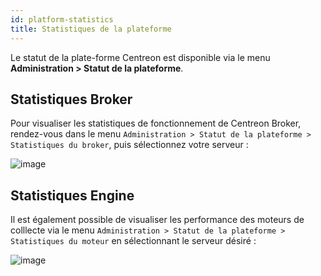```yaml
---
id: platform-statistics
title: Statistiques de la plateforme
---
```


Le statut de la plate-forme Centreon est disponible via le menu **Administration > Statut de la plateforme**.

## Statistiques Broker

Pour visualiser les statistiques de fonctionnement de Centreon Broker,
rendez-vous dans le menu `Administration > Statut de la plateforme >
Statistiques du broker`, puis sélectionnez votre serveur :

![image](../assets/administration/statistics-broker.png)

## Statistiques Engine

Il est également possible de visualiser les performance des moteurs de colllecte
via le menu `Administration > Statut de la plateforme > Statistiques du moteur`
en sélectionnant le serveur désiré :

![image](../assets/administration/statistics-engine.png)
